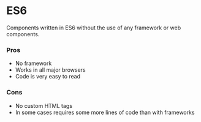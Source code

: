 # ES6
Components written in ES6 without the use of any framework or web components.

### Pros
- No framework
- Works in all major browsers
- Code is very easy to read
### Cons
- No custom HTML tags
- In some cases requires some more lines of code than with frameworks
